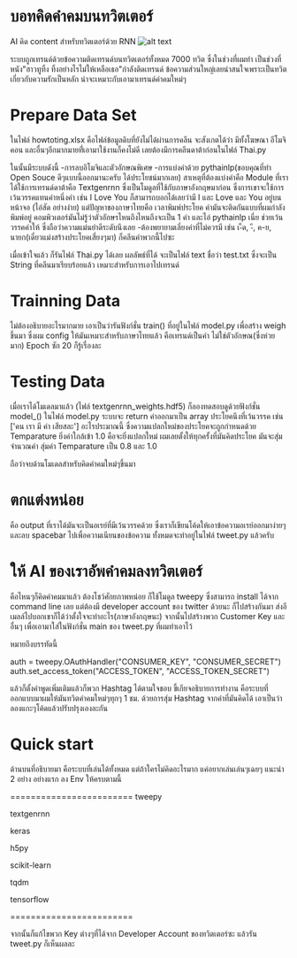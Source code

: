 # บอทคิดคำคมบนทวิตเตอร์
AI คิด content สำหรับทวิตเตอร์ด้วย RNN
![alt text](https://docs.google.com/uc?id=18immzSiLKzugpQEtAnkCvoIuDZGwQ-qa)


ระบบถูกเทรนด์ด้วยข้อความติดเทรนด์บนทวิตเตอร์ทั้งหมด 7000 ทวิต
ซึ่งในช่วงที่ผมทำ เป็นช่วงที่หนัง"ฮาวทูทิ้ง ทิ้งอย่างไรไม่ให้เหลือเธอ"กำลังติดเทรนด์
ข้อความส่วนใหญ่เลยน่าสนใจเพราะเป็นทวิตเกี่ยวกับความรักเป็นหลัก น่าจะเหมาะกับเอามาเทรนด์คำคมใหม่ๆ

# Prepare Data Set
ในไฟล์ howtoting.xlsx คือไฟล์ข้อมูลดิบที่ยังไม่ได้ผ่านการคลีน จะสังเกตได้ว่า มีทั้งโฆษณา อีโมจิคอน และอื่นๆอีกมากมายที่่เอามาใช้งานก็คงไม่ดี
เลยต้องมีการคลีนดาต้าก่อนในไฟล์ Thai.py

ในนั้นมีระบบดังนี้
-การลบอิโมจิและตัวอักษณพิเศษ
-การแบ่งคำด้วย pythainlp(ขอบคุณที่ทำ Open Souce ดีๆแบบนี้ออกมานะครับ ได้ประโยชน์มากเลย)
  สาเหตุที่ต้องแบ่งคำคือ Module ที่เราได้ใช้การเทรนด์ดาต้าคือ Textgenrnn ซึ่งเป็นโมดูลที่ใช้กับภาษาอังกฤษมาก่อน ซึ่งการเขาจะใช้การเว้นวรรคแทนคำหนึ่งคำ
  เช่น I Love You ก็สามารถบอกได้เลยว่ามี I และ Love และ You อยู่บนหน้าจอ (ไอ่สัด อย่างง่าย)
  แต่ปัญหาของภาษาไทยคือ เวลาพิมพ์ประโยค คำมันจะติดกันแบบที่ผมกำลังพิมพ์อยู่
  คอมพิวเตอร์มันไม่รู้ว่าตัวอักษรไหนถึงไหนถึงจะเป็น 1 คำ และไอ่ pythainlp เนี่ย ช่วยเว้นวรรคคำให้ ซึ่งถือว่าความแม่นยำดีระดับนึงเลย
 -ต้องพยายามเลี่ยงคำที่ไม่ควรมี เช่น เ-็ด, -ี, ค-ย, นายก(เดี๋ยวแม่งสร้างประโยคเสี่ยงๆมา) ก็คลีนคำพวกนี้ไปซะ
 
 เมื่อเข้าใจแล้ว ก็รันไฟล์ Thai.py ได้เลย 
 ผลลัพธ์ที่ได้ จะเป็นไฟล์ text ชื่อว่า test.txt ซึ่งจะเป็น String ที่คลีนมาเรียบร้อยแล้ว เหมาะสำหรับการเอาไปเทรนด์
 
 # Trainning Data
 ไม่ต้องอธิบายอะไรมากมาย เอาเป็นว่ารันฟังก์ชั่น train() ที่อยู่ในไฟล์ model.py เพื่อสร้าง weigh ขึ้นมา
 ซึ่งผม config ให้มันเหมาะสำหรับภาษาไทยแล้ว คือเทรนด์เป็นคำ ไม่ใช่ตัวอักษณ(ซึ่งห่วยมาก) Epoch ซัก 20 ก็รู้เรื่องละ
 
 # Testing Data
 เมื่อเราได้โมเดลมาแล้ว (ไฟล์ textgenrnn_weights.hdf5) ก็ลองทดสอบดูด้วยฟังก์ชั่น model_() ในไฟล์ model.py
 ระบบจะ return ค่าออกมาเป็น array ประโยคนึงที่เว้นวรรค เช่น ['คน เรา มี ค่า เสียสละ'] อะไรประมาณนี้ ซึ่งความแปลกใหม่ของประโยคจะถูกกำหนดด้วย Temparature
 ยิ่งค่าใกล้เข้า 1.0 คือจะยิ่งแปลกใหม่ ผมเลยตั้งให้ทุกครั้งที่มันคิดประโยค มันจะสุ่มจำนวณคำ สุ่มค่า Temparature เป็น 0.8 และ 1.0
 
 ถือว่าจบด้านโมเดลสำหรับคิดคำคมใหม่ๆขึ้นมา
 
 # ตกแต่งหน่อย
 คือ output ที่เราได้มันจะเป็นอเรย์ที่มีเว้นวรรคด้วย
 ซึ่งเราก็เขียนโค้ดให้เอาข้อความอเรย์ออกมาง่ายๆ และลบ spacebar ไปเพื่อความเนียนของข้อความ
 ทั้งหมดจะทำอยู่ในไฟล์ tweet.py แล้วครับ
 
 # ให้ AI ของเราอัพคำคมลงทวิตเตอร์
 คือไหนๆก็คิดคำคมมาแล้ว ต้องโชว์ศักยภาพหน่อย ก็ใช้โมดูล tweepy ซึ่งสามารถ install ได้จาก command line เลย
 แต่ต้องมี developer account ของ twitter ด้วยนะ ก็ไปสร้างกันมา ส่งอีเมลล์ไปบอกเขาก็ได้ว่าตั้งใจจะทำอะไร(ภาษาอังกฤษนะ)
 จากนั้นไปสร้างพวก Customer Key และอื่นๆ เพื่อเอามาใส่ในฟังก์ชั่น main ของ tweet.py ที่ผมทำเอาไว้
 
 
 หมายถึงบรรทัดนี้
 
 auth = tweepy.OAuthHandler("CONSUMER_KEY", "CONSUMER_SECRET")
 auth.set_access_token("ACCESS_TOKEN", "ACCESS_TOKEN_SECRET")


 
 
 แล้วก็ตั้งคำพูดเพิ่มเติมแล้วก็พวก Hashtag ได้ตามใจชอบ 
 ขี้เกียจอธิบายการทำงาน คือระบบที่ออกแบบมาผมให้มันทวิตคำคมใหม่ๆทุกๆ 1 ชม. ด้วยการสุ่ม Hashtag จากคำที่มันคิดได้
 เอาเป็นว่าลองแกะๆโค้ดแล้วปรับปรุงเองละกัน
 
 # Quick start
 ด้านบนที่อธิบายมา คือระบบที่เล่นได้ทั้งหมด
 แต่ถ้าใครไม่คิดอะไรมาก แค่อยากเล่นเล่นๆเฉยๆ
 แนะนำ 2 อย่าง
 อย่างแรก ลง Env ให้ครบตามนี้ 
 
 ========================
 tweepy
 
 
 textgenrnn
 
 
 keras
 
 
 h5py
 
 
 scikit-learn
 
 
 tqdm
 
 
 tensorflow
 
 ========================
 
 จากนั้นก็แก้ไขพวก Key ต่างๆที่ได้จาก Developer Account ของทวิตเตอร์ซะ
 แล้วรัน tweet.py
 ก็เห็นผลละ
 
 
